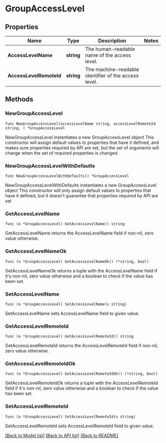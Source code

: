 # GroupAccessLevel

## Properties

Name | Type | Description | Notes
------------ | ------------- | ------------- | -------------
**AccessLevelName** | **string** | The human-readable name of the access level. | 
**AccessLevelRemoteId** | **string** | The machine-readable identifier of the access level. | 

## Methods

### NewGroupAccessLevel

`func NewGroupAccessLevel(accessLevelName string, accessLevelRemoteId string, ) *GroupAccessLevel`

NewGroupAccessLevel instantiates a new GroupAccessLevel object
This constructor will assign default values to properties that have it defined,
and makes sure properties required by API are set, but the set of arguments
will change when the set of required properties is changed

### NewGroupAccessLevelWithDefaults

`func NewGroupAccessLevelWithDefaults() *GroupAccessLevel`

NewGroupAccessLevelWithDefaults instantiates a new GroupAccessLevel object
This constructor will only assign default values to properties that have it defined,
but it doesn't guarantee that properties required by API are set

### GetAccessLevelName

`func (o *GroupAccessLevel) GetAccessLevelName() string`

GetAccessLevelName returns the AccessLevelName field if non-nil, zero value otherwise.

### GetAccessLevelNameOk

`func (o *GroupAccessLevel) GetAccessLevelNameOk() (*string, bool)`

GetAccessLevelNameOk returns a tuple with the AccessLevelName field if it's non-nil, zero value otherwise
and a boolean to check if the value has been set.

### SetAccessLevelName

`func (o *GroupAccessLevel) SetAccessLevelName(v string)`

SetAccessLevelName sets AccessLevelName field to given value.


### GetAccessLevelRemoteId

`func (o *GroupAccessLevel) GetAccessLevelRemoteId() string`

GetAccessLevelRemoteId returns the AccessLevelRemoteId field if non-nil, zero value otherwise.

### GetAccessLevelRemoteIdOk

`func (o *GroupAccessLevel) GetAccessLevelRemoteIdOk() (*string, bool)`

GetAccessLevelRemoteIdOk returns a tuple with the AccessLevelRemoteId field if it's non-nil, zero value otherwise
and a boolean to check if the value has been set.

### SetAccessLevelRemoteId

`func (o *GroupAccessLevel) SetAccessLevelRemoteId(v string)`

SetAccessLevelRemoteId sets AccessLevelRemoteId field to given value.



[[Back to Model list]](../README.md#documentation-for-models) [[Back to API list]](../README.md#documentation-for-api-endpoints) [[Back to README]](../README.md)


